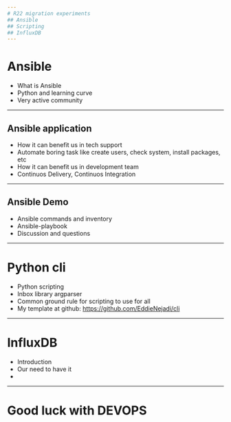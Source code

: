 ```yaml
---
# R22 migration experiments
## Ansible
## Scripting 
## InfluxDB
---
```

# Ansible
- What is Ansible 
- Python and learning curve
- Very active community
---
## Ansible application
- How it can benefit us in tech support
- Automate boring task like create users, check system, install packages, etc
- How it can benefit us in development team
- Continuos Delivery, Continuos Integration
---
## Ansible Demo 
- Ansible commands and inventory
- Ansible-playbook
- Discussion and questions
---
# Python cli
- Python scripting
- Inbox library argparser
- Common ground rule for scripting to use for all
- My template at github: https://github.com/EddieNejadi/cli
---
# InfluxDB
- Introduction 
- Our need to have it
- 
---
# Good luck with DEVOPS 
